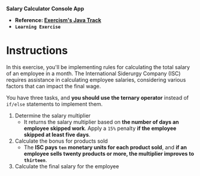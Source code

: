 **Salary Calculator Console App**

- **Reference: [Exercism's Java Track](https://exercism.org/tracks/java)**
- **`Learning Exercise`**

# Instructions

In this exercise, you'll be implementing rules for calculating the total salary of an employee in a month.
The International Siderurgy Company (ISC) requires assistance in calculating employee salaries, considering various factors that can impact the final wage.

You have three tasks, and **you should use the ternary operator** instead of `if/else` statements to implement them.

1. Determine the salary multiplier
   - It returns the salary multiplier based on **the number of days an employee skipped work**. Apply a `15%` penalty **if the employee skipped at least five days**.
2. Calculate the bonus for products sold
   - The **ISC pays `ten` monetary units for each product sold**, and **if an employee sells twenty products or more, the multiplier improves to `thirteen`**.
3. Calculate the final salary for the employee
